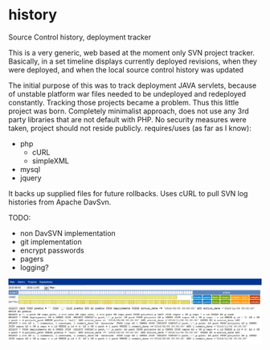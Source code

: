 # history
Source Control history, deployment tracker

This is a very generic, web based at the moment only SVN project tracker. Basically, in a set timeline displays currently deployed revisions, when they were deployed, and when the local source control history was updated

The initial purpose of this was to track deployment JAVA servlets, because of unstable platform war files needed to be undeployed and redeployed constantly. Tracking those projects became a problem. Thus this little project was born. Completely minimalist approach, does not use any 3rd party libraries that are not default with PHP. No security measures were taken, project should not reside publicly.
requires/uses (as far as I know):
  * php
    * cURL
    * simpleXML
  * mysql
  * jquery

It backs up supplied files for future rollbacks. Uses cURL to pull SVN log histories from Apache DavSvn. 

TODO:
  * non DavSVN implementation
  * git implementation
  * encrypt passwords
  * pagers
  * logging?

![Screenshot](/ss.jpg?raw=true "Screen Shot")
